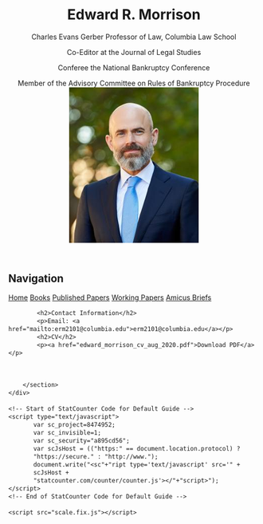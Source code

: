 <!DOCTYPE html>
<html>
<head>
	<meta charset="utf-8">
	<title>Professor Edward R. Morrison</title>
	<meta content="Charles Evans Gerber Professor of Law, Columbia Law School" name="description">
	<meta content="width=device-width, initial-scale=1" name="viewport"><!--[if lt IE 9]><script src="//html5shiv.googlecode.com/svn/trunk/html5.js"></script><![endif]-->
	<link href="styles.css" rel="stylesheet">
</head>
<body>
	<div class="wrapper">
		<header>
			<h1>Edward R. Morrison</h1>
			<p><span style="font-weight:normal;">Charles Evans Gerber Professor of Law, Columbia Law School</span></p>
			<p>Co-Editor at the Journal of Legal Studies</p>
			<p>Conferee the National Bankruptcy Conference</p>
			<p>Member of the Advisory Committee on Rules of Bankruptcy Procedure
			<img src="edmorrisonportrait.jpg" alt="Morrison Portrait">
		</header>
		<section>
			<h2>Navigation</h2>
			<a href="index.html">Home</a>
			<a href="books.html">Books</a>
			<a href="publishedpapers.html">Published Papers</a>
			<a href="workingpapers.html">Working Papers</a>
			<a href="amicusbriefs.html">Amicus Briefs</a>

			<h2>Contact Information</h2>
			<p>Email: <a href="mailto:erm2101@columbia.edu">erm2101@columbia.edu</a></p>
			<h2>CV</h2>
			<p><a href="edward_morrison_cv_aug_2020.pdf">Download PDF</a></p>
			


		</section>
	</div>

	<!-- Start of StatCounter Code for Default Guide -->
	<script type="text/javascript">
	       var sc_project=8474952; 
	       var sc_invisible=1; 
	       var sc_security="a895cd56"; 
	       var scJsHost = (("https:" == document.location.protocol) ?
	       "https://secure." : "http://www.");
	       document.write("<sc"+"ript type='text/javascript' src='" +
	       scJsHost +
	       "statcounter.com/counter/counter.js'></"+"script>");
	</script>
	<!-- End of StatCounter Code for Default Guide -->
	 
	<script src="scale.fix.js"></script>
</body>
</html>
